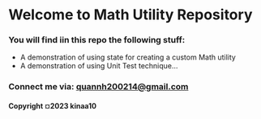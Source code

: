# Welcome to Math Utility Repository

### You will find iin this repo the following stuff:
* A demonstration of using state for creating a custom Math utility
* A demonstration of using Unit Test technique...

### Connect me via: quannh200214@gmail.com

#### Copyright &#164;2023 kinaa10